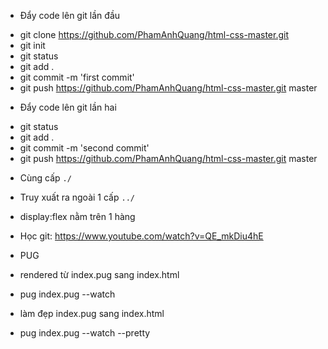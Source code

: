 - Đẩy code lên git lần đầu
 + git clone https://github.com/PhamAnhQuang/html-css-master.git
 + git init
 + git status
 + git add .
 + git commit -m 'first commit'
 + git push https://github.com/PhamAnhQuang/html-css-master.git master
- Đẩy code lên git lần hai
 + git status
 + git add .
 + git commit -m 'second commit'
 + git push https://github.com/PhamAnhQuang/html-css-master.git master
- Cùng cấp `./`
- Truy xuất ra ngoài 1 cấp `../`
- display:flex nằm trên 1 hàng

- Học git: https://www.youtube.com/watch?v=QE_mkDiu4hE

- PUG
- rendered từ index.pug sang index.html
+ pug index.pug --watch
- làm đẹp index.pug sang index.html
+ pug index.pug --watch --pretty